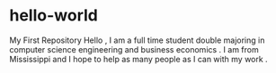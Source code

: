 # hello-world
My First Repository 
Hello , I am a full time student double majoring in computer science engineering and business economics . I am from Mississippi and I hope to help as many people as I can with my work . 
